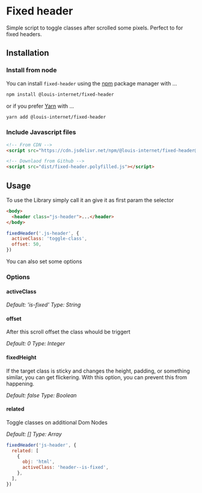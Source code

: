 # Fixed header

Simple script to toggle classes after scrolled some pixels. Perfect to for fixed headers.

## Installation

### Install from node

You can install `fixed-header` using the [npm](https://www.npmjs.com/) package manager with ...

```sh
npm install @louis-internet/fixed-header
```

or if you prefer [Yarn](https://yarnpkg.com/) with ...

```sh
yarn add @louis-internet/fixed-header
```

### Include Javascript files

```html
<!-- From CDN -->
<script src="https://cdn.jsdelivr.net/npm/@louis-internet/fixed-header@X.X.X/dist/fixed-header.polyfilled.js"></script>

<!-- Downlaod from Github -->
<script src="dist/fixed-header.polyfilled.js"></script>
```

## Usage

To use the Library simply call it an give it as first param the selector

```html
<body>
  <header class="js-header">...</header>
</body>
```

```javascript
fixedHeader('.js-header', {
  activeClass: 'toggle-class',
  offset: 50,
})
```

You can also set some options

### Options

#### activeClass

_Default: 'is-fixed'_
_Type: String_

#### offset

After this scroll offset the class whould be triggert

_Default: 0_
_Type: Integer_

#### fixedHeight

If the target class is sticky and changes the height, padding, or something similar, you can get flickering. With this option, you can prevent this from happening.

_Default: false_
_Type: Boolean_

#### related

Toggle classes on additional Dom Nodes

_Default: []_
_Type: Array_

```javascript
fixedHeader('js-header', {
  related: [
    {
      obj: 'html',
      activeClass: 'header--is-fixed',
    },
  ],
})
```
